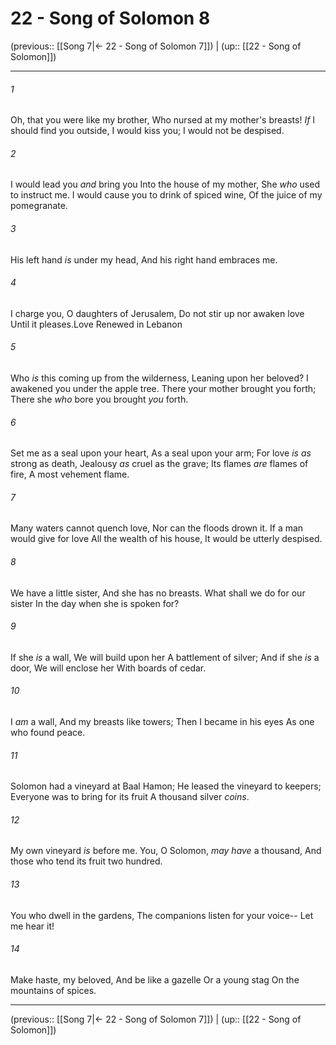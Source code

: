 # 22 - Song of Solomon 8

(previous:: [[Song 7|← 22 - Song of Solomon 7]]) | (up:: [[22 - Song of Solomon]])

***


###### 1 
Oh, that you were like my brother, Who nursed at my mother's breasts! _If_ I should find you outside, I would kiss you; I would not be despised. 

###### 2 
I would lead you _and_ bring you Into the house of my mother, She _who_ used to instruct me. I would cause you to drink of spiced wine, Of the juice of my pomegranate. 

###### 3 
His left hand _is_ under my head, And his right hand embraces me. 

###### 4 
I charge you, O daughters of Jerusalem, Do not stir up nor awaken love Until it pleases.Love Renewed in Lebanon 

###### 5 
Who _is_ this coming up from the wilderness, Leaning upon her beloved? I awakened you under the apple tree. There your mother brought you forth; There she _who_ bore you brought _you_ forth. 

###### 6 
Set me as a seal upon your heart, As a seal upon your arm; For love _is as_ strong as death, Jealousy _as_ cruel as the grave; Its flames _are_ flames of fire, A most vehement flame. 

###### 7 
Many waters cannot quench love, Nor can the floods drown it. If a man would give for love All the wealth of his house, It would be utterly despised. 

###### 8 
We have a little sister, And she has no breasts. What shall we do for our sister In the day when she is spoken for? 

###### 9 
If she _is_ a wall, We will build upon her A battlement of silver; And if she _is_ a door, We will enclose her With boards of cedar. 

###### 10 
I _am_ a wall, And my breasts like towers; Then I became in his eyes As one who found peace. 

###### 11 
Solomon had a vineyard at Baal Hamon; He leased the vineyard to keepers; Everyone was to bring for its fruit A thousand silver _coins_. 

###### 12 
My own vineyard _is_ before me. You, O Solomon, _may have_ a thousand, And those who tend its fruit two hundred. 

###### 13 
You who dwell in the gardens, The companions listen for your voice-- Let me hear it! 

###### 14 
Make haste, my beloved, And be like a gazelle Or a young stag On the mountains of spices.

***

(previous:: [[Song 7|← 22 - Song of Solomon 7]]) | (up:: [[22 - Song of Solomon]])
